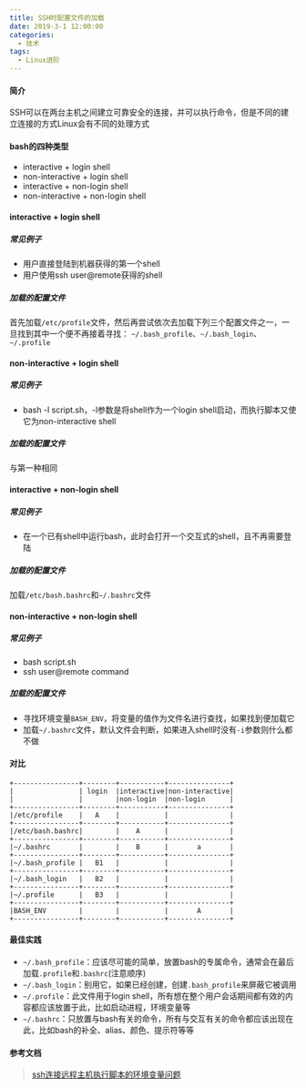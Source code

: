 ```yaml
---
title: SSH时配置文件的加载
date: 2019-3-1 12:00:00
categories: 
  - 技术
tags: 
  - Linux进阶
---
```


#### 简介
SSH可以在两台主机之间建立可靠安全的连接，并可以执行命令，但是不同的建立连接的方式Linux会有不同的处理方式

#### bash的四种类型
* interactive + login shell
* non-interactive + login shell
* interactive + non-login shell
* non-interactive + non-login shell

#### interactive + login shell
##### 常见例子
- 用户直接登陆到机器获得的第一个shell
- 用户使用ssh user@remote获得的shell

##### 加载的配置文件
首先加载`/etc/profile`文件，然后再尝试依次去加载下列三个配置文件之一，一旦找到其中一个便不再接着寻找：
`~/.bash_profile`、`~/.bash_login`、`~/.profile`

#### non-interactive + login shell
##### 常见例子
- bash -l script.sh，-l参数是将shell作为一个login shell启动，而执行脚本又使它为non-interactive shell

##### 加载的配置文件
与第一种相同

#### interactive + non-login shell
##### 常见例子
- 在一个已有shell中运行bash，此时会打开一个交互式的shell，且不再需要登陆

##### 加载的配置文件
加载`/etc/bash.bashrc`和`~/.bashrc`文件

#### non-interactive + non-login shell
##### 常见例子
- bash script.sh
- ssh user@remote command

##### 加载的配置文件
- 寻找环境变量`BASH_ENV`，将变量的值作为文件名进行查找，如果找到便加载它
- 加载`~/.bashrc`文件，默认文件会判断，如果进入shell时没有`-i`参数则什么都不做

#### 对比
```
+----------------+--------+-----------+---------------+
|                | login  |interactive|non-interactive|
|                |        |non-login  |non-login      |
+----------------+--------+-----------+---------------+
|/etc/profile    |   A    |           |               |
+----------------+--------+-----------+---------------+
|/etc/bash.bashrc|        |    A      |               |
+----------------+--------+-----------+---------------+
|~/.bashrc       |        |    B      |       a       |
+----------------+--------+-----------+---------------+
|~/.bash_profile |   B1   |           |               |
+----------------+--------+-----------+---------------+
|~/.bash_login   |   B2   |           |               |
+----------------+--------+-----------+---------------+
|~/.profile      |   B3   |           |               |
+----------------+--------+-----------+---------------+
|BASH_ENV        |        |           |       A       |
+----------------+--------+-----------+---------------+
```

#### 最佳实践
- `~/.bash_profile`：应该尽可能的简单，放置bash的专属命令，通常会在最后加载`.profile`和`.bashrc`(注意顺序)
- `~/.bash_login`：别用它，如果已经创建，创建`.bash_profile`来屏蔽它被调用
- `~/.profile`：此文件用于login shell，所有想在整个用户会话期间都有效的内容都应该放置于此，比如启动进程，环境变量等
- `~/.bashrc`：只放置与bash有关的命令，所有与交互有关的命令都应该出现在此，比如bash的补全、alias、颜色、提示符等等

#### 参考文档
> [ssh连接远程主机执行脚本的环境变量问题](http://feihu.me/blog/2014/env-problem-when-ssh-executing-command-on-remote)
